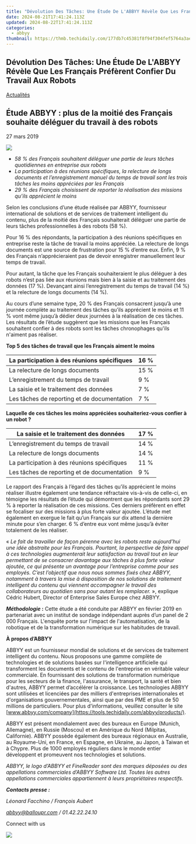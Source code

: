 ```yaml
---
title: "Dévolution Des Tâches: Une Étude De L'ABBYY Révèle Que Les Français Préfèrent Confier Du Travail Aux Robots"
date: 2024-08-21T17:41:24.113Z
updated: 2024-08-22T17:41:24.113Z
categories:
  - abbyy
thumbnail: https://thmb.techidaily.com/177db7c45381f8f94f304fef5764a3ae21d49762f0d50b119bc79b8987d4ee6b.jpg
---
```


## Dévolution Des Tâches: Une Étude De L'ABBYY Révèle Que Les Français Préfèrent Confier Du Travail Aux Robots

[Actualités](https://tools.techidaily.com/abbyy/products/)

## Étude ABBYY : plus de la moitié des Français souhaite déléguer du travail à des robots

27 mars 2019

![](https://content.abbyy.com/-/media/project/abbyy/abbyy/branchtemplates/shutterstock_1272462163_1296-x-729.jpg?h=729&iar=0&w=1296)

* _58 % des Français souhaitent déléguer une partie de leurs tâches quotidiennes en entreprise aux robots_
* _La participation à des réunions spécifiques, la relecture de longs documents et l’enregistrement manuel du temps de travail sont les trois tâches les moins appréciées par les Français_
* _29 % des Français choisissent de reporter la réalisation des missions qu’ils apprécient le moins_

  
Selon les conclusions d’une étude réalisée par ABBYY, fournisseur international de solutions et de services de traitement intelligent du contenu, plus de la moitié des Français souhaiterait déléguer une partie de leurs tâches professionnelles à des robots (58 %).

Pour 16 % des répondants, la participation à des réunions spécifiques en entreprise reste la tâche de travail la moins appréciée. La relecture de longs documents est une source de frustration pour 15 % d’entre eux. Enfin, 9 % des Français n’apprécieraient pas de devoir enregistrer manuellement leur temps de travail.

Pour autant, la tâche que les Français souhaiteraient le plus déléguer à des robots n’est pas liée aux réunions mais bien à la saisie et au traitement des données (17 %). Devançant ainsi l’enregistrement du temps de travail (14 %) et la relecture de longs documents (14 %).

Au cours d’une semaine type, 20 % des Français consacrent jusqu’à une journée complète au traitement des tâches qu’ils apprécient le moins et 11 % vont même jusqu’à dédier deux journées à la réalisation de ces tâches. Les résultats de l’étude suggèrent que les missions que les Français souhaitent confier à des robots sont les tâches chronophages qu'ils n'aiment pas réaliser.

  
**Top 5 des tâches de travail que les Français aiment le moins**

| La participation à des réunions spécifiques | 16 % |
| ------------------------------------------- | ---- |
| La relecture de longs documents             | 15 % |
| L’enregistrement du temps de travail        | 9 %  |
| La saisie et le traitement des données      | 7 %  |
| Les tâches de reporting et de documentation | 7 %  |
  
  
**Laquelle de ces tâches les moins appréciées souhaiteriez-vous confier à un robot ?**

| La saisie et le traitement des données      | 17 % |
| ------------------------------------------- | ---- |
| L’enregistrement du temps de travail        | 14 % |
| La relecture de longs documents             | 14 % |
| La participation à des réunions spécifiques | 11 % |
| Les tâches de reporting et de documentation | 9 %  |
  
  
Le rapport des Français à l’égard des tâches qu’ils apprécient le moins réaliser illustre également une tendance réfractaire vis-à-vis de celle-ci, en témoigne les résultats de l’étude qui démontrent que les répondants sont 29 % à reporter la réalisation de ces missions. Ces derniers préfèrent en effet se focaliser sur des missions à plus forte valeur ajoutée. L’étude met également en exergue le fait qu’un Français sur dix attend la dernière minute pour s’en charger. 6 % d’entre eux vont même jusqu’à éviter totalement de les réaliser.

  
« _Le fait de travailler de façon pérenne avec les robots reste aujourd’hui une idée abstraite pour les Français. Pourtant, la perspective de faire appel à ces technologies augmenterait leur satisfaction au travail tout en leur permettant de se consacrer davantage aux tâches à plus forte valeur ajoutée, ce qui présente un avantage pour l’entreprise comme pour ses employés. C’est l’objectif que nous nous sommes fixés chez ABBYY, notamment à travers la mise à disposition de nos solutions de traitement intelligent du contenu qui viennent accompagner le travail des collaborateurs au quotidien sans pour autant les remplacer._ », explique Cédric Hubert, Director of Enterprise Sales Europe chez ABBYY.

  
**_Méthodologie_ :** Cette étude a été conduite par ABBYY en février 2019 en partenariat avec un institut de sondage indépendant auprès d’un panel de 2 000 Français. L'enquête porte sur l'impact de l'automatisation, de la robotique et de la transformation numérique sur les habitudes de travail.

  
**À propos d’ABBYY** 

ABBYY est un fournisseur mondial de solutions et de services de traitement intelligent du contenu. Nous proposons une gamme complète de technologies et de solutions basées sur l'intelligence artificielle qui transforment les documents et le contenu de l'entreprise en véritable valeur commerciale. En fournissant des solutions de transformation numérique pour les secteurs de la finance, l'assurance, le transport, la santé et bien d'autres, ABBYY permet d’accélérer la croissance. Les technologies ABBYY sont utilisées et licenciées par des milliers d'entreprises internationales et d'organisations gouvernementales, ainsi que par des PME et plus de 50 millions de particuliers. Pour plus d'informations, veuillez consulter le site [www.abbyy.com/company](https://tools.techidaily.com/abbyy/products/).

ABBYY est présent mondialement avec des bureaux en Europe (Munich, Allemagne), en Russie (Moscou) et en Amérique du Nord (Milpitas, Californie). ABBYY possède également des bureaux régionaux en Australie, au Royaume-Uni, en France, en Espagne, en Ukraine, au Japon, à Taiwan et à Chypre. Plus de 1000 employés réguliers dans le monde entier développent et promeuvent nos technologies et solutions.

_ABBYY, le logo d’ABBYY et FineReader sont des marques déposées ou des appellations commerciales d’ABBYY Software Ltd. Toutes les autres appellations commerciales appartiennent à leurs propriétaires respectifs._ 

  
**_Contacts presse :_**

_Léonard Facchino / François Aubert_

_[abbyy@balloupr.com](https://tools.techidaily.com/abbyy/products/)_ _/ 01.42.22.24.10_

Connect with us

<ins class="adsbygoogle"
     style="display:block"
     data-ad-format="autorelaxed"
     data-ad-client="ca-pub-7571918770474297"
     data-ad-slot="1223367746"></ins>



<ins class="adsbygoogle"
     style="display:block"
     data-ad-client="ca-pub-7571918770474297"
     data-ad-slot="8358498916"
     data-ad-format="auto"
     data-full-width-responsive="true"></ins>



<!-- affiliate ads begin -->
<a href="https://secure.2checkout.com/order/checkout.php?PRODS=4940317&QTY=1&AFFILIATE=108875&CART=1"><img src="https://secure.avangate.com/images/merchant/333ac5d90817d69113471fbb6e531bee/sps-partnership-728x90eng.png" border="0"></a>
<!-- affiliate ads end -->